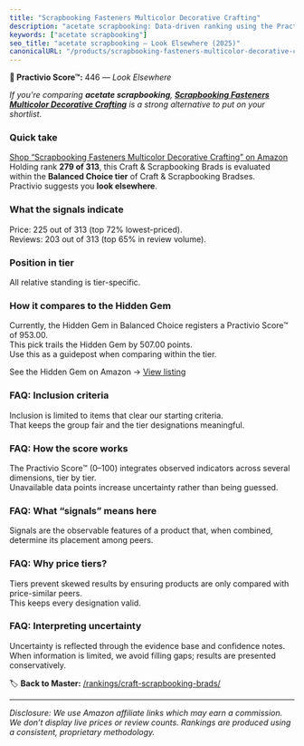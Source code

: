 ```yaml
---
title: "Scrapbooking Fasteners Multicolor Decorative Crafting"
description: "acetate scrapbooking: Data-driven ranking using the Practivio Score™. Positioned by quality, value, demand, findability, momentum."
keywords: ["acetate scrapbooking"]
seo_title: "acetate scrapbooking — Look Elsewhere (2025)"
canonicalURL: "/products/scrapbooking-fasteners-multicolor-decorative-crafting-B0CQJZXJ7X/"
---
```


**🚫 Practivio Score™:** 446 — _Look Elsewhere_


*If you're comparing **acetate scrapbooking**, **[Scrapbooking Fasteners Multicolor Decorative Crafting](https://www.amazon.com/dp/B0CQJZXJ7X?tag=practivio-20)** is a strong alternative to put on your shortlist.*
### Quick take
[Shop “Scrapbooking Fasteners Multicolor Decorative Crafting” on Amazon](https://www.amazon.com/dp/B0CQJZXJ7X?tag=practivio-20)
Holding rank **279 of 313**, this Craft & Scrapbooking Brads is evaluated within the **Balanced Choice tier** of Craft & Scrapbooking Bradses.  
Practivio suggests you **look elsewhere**.

### What the signals indicate
Price: 225 out of 313 (top 72% lowest-priced).  
Reviews: 203 out of 313 (top 65% in review volume).  

### Position in tier
All relative standing is tier-specific.

### How it compares to the Hidden Gem
Currently, the Hidden Gem in Balanced Choice registers a Practivio Score™ of 953.00.  
This pick trails the Hidden Gem by 507.00 points.  
Use this as a guidepost when comparing within the tier.  

See the Hidden Gem on Amazon → [View listing](https://www.amazon.com/dp/B09VGSNWZW?tag=practivio-20)

### FAQ: Inclusion criteria
Inclusion is limited to items that clear our starting criteria.  
That keeps the group fair and the tier designations meaningful.

### FAQ: How the score works
The Practivio Score™ (0–100) integrates observed indicators across several dimensions, tier by tier.  
Unavailable data points increase uncertainty rather than being guessed.

### FAQ: What “signals” means here
Signals are the observable features of a product that, when combined, determine its placement among peers.

### FAQ: Why price tiers?
Tiers prevent skewed results by ensuring products are only compared with price-similar peers.  
This keeps every designation valid.

### FAQ: Interpreting uncertainty
Uncertainty is reflected through the evidence base and confidence notes.  
When information is limited, we avoid filling gaps; results are presented conservatively.


🏷️ **Back to Master:** [/rankings/craft-scrapbooking-brads/](/rankings/craft-scrapbooking-brads/)

---
_Disclosure: We use Amazon affiliate links which may earn a commission. We don’t display live prices or review counts. Rankings are produced using a consistent, proprietary methodology._
